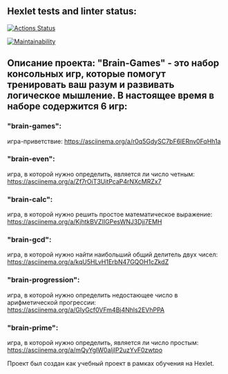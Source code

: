 ## Hexlet tests and linter status:

[![Actions Status](https://github.com/S0ldierBoy/frontend-project-44/workflows/hexlet-check/badge.svg)](https://github.com/S0ldierBoy/frontend-project-44/actions)

[![Maintainability](https://api.codeclimate.com/v1/badges/5d63266a53cfcd408a3b/maintainability)](https://codeclimate.com/github/S0ldierBoy/frontend-project-44/maintainability)

## Описание проекта: "Brain-Games" - это набор консольных игр, которые помогут тренировать ваш разум и развивать логическое мышление. В настоящее время в наборе содержится 6 игр:

### "brain-games":

игра-приветствие:
https://asciinema.org/a/r0q5GdySC7bF6lERnv0FqHh1a

### "brain-even":

игра, в которой нужно определить, является ли число четным:
https://asciinema.org/a/Zf7rOiT3UitPcaP4rNXcMRZx7

### "brain-calc":

игра, в которой нужно решить простое математическое выражение:
https://asciinema.org/a/KjhtkBVZIIGPesWNJ3Djj7EMH

### "brain-gcd":

игра, в которой нужно найти наибольший общий делитель двух чисел:
https://asciinema.org/a/kqU5HLvH1ErbN47GQOH1cZkdZ

### "brain-progression":

игра, в которой нужно определить недостающее число в арифметической прогрессии:
https://asciinema.org/a/GIyGcf0VFm4Bj4Nhls2EVhPPA

### "brain-prime":

игра, в которой нужно определить, является ли число простым:
https://asciinema.org/a/mQyYgIW0aljIP2uzYvF0zwtpo

Проект был создан как учебный проект в рамках обучения на Hexlet.

